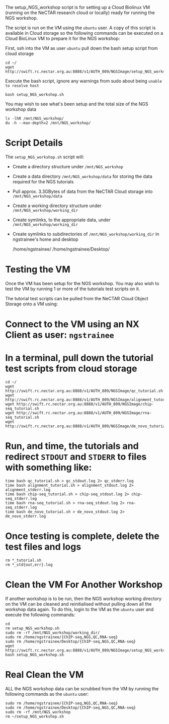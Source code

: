 The setup_NGS_workshop script is for setting up a Cloud Biolinux VM (running on the NeCTAR research cloud or locally)
ready for running the NGS workshop.

The script is run on the VM using the ```ubuntu``` user. A copy of this script is available in Cloud storage
so the following commands can be executed on a Cloud BioLinux VM to prepare it for the NGS workshop:

First, ssh into the VM as user ```ubuntu```
pull down the bash setup script from cloud storage

    cd ~/
    wget http://swift.rc.nectar.org.au:8888/v1/AUTH_809/NGSImage/setup_NGS_workshop.sh

Execute the bash script, ignore any warnings from sudo about being ```unable to resolve host```

    bash setup_NGS_workshop.sh

You may wish to see what's been setup and the total size of the NGS workshop data

    ls -lhR /mnt/NGS_workshop/
    du -h --max-depth=2 /mnt/NGS_workshop/

Script Details
==============
The ```setup_NGS_workshop.sh``` script will:
* Create a directory structure under ```/mnt/NGS_workshop```
* Create a data directory ```/mnt/NGS_workshop/data``` for storing the data required for the NGS tutorials
* Pull approx. 3.3GBytes of data from the NeCTAR Cloud storage into ```/mnt/NGS_workshop/data```
* Create a working directory structure under ```/mnt/NGS_workshop/working_dir```
* Create symlinks, to the appropriate data, under ```/mnt/NGS_workshop/working_dir```
* Create symlinks to subdirectories of ```/mnt/NGS_workshop/working_dir``` in ngstrainee's home and desktop

    /home/ngstrainee/
    /home/ngstrainee/Desktop/

Testing the VM
==============
Once the VM has been setup for the NGS workshop. You may also wish to test the VM by running 1 or more of
the tutorials test scripts on it.

The tutorial test scripts can be pulled from the NeCTAR Cloud Object Storage onto a VM using:

# Connect to the VM using an NX Client as user: ```ngstrainee```
# In a terminal, pull down the tutorial test scripts from cloud storage

    cd ~/
    wget http://swift.rc.nectar.org.au:8888/v1/AUTH_809/NGSImage/qc_tutorial.sh
    wget http://swift.rc.nectar.org.au:8888/v1/AUTH_809/NGSImage/alignment_tutorial.sh 
    wget http://swift.rc.nectar.org.au:8888/v1/AUTH_809/NGSImage/chip-seq_tutorial.sh
    wget http://swift.rc.nectar.org.au:8888/v1/AUTH_809/NGSImage/rna-seq_tutorial.sh
    wget http://swift.rc.nectar.org.au:8888/v1/AUTH_809/NGSImage/de_novo_tutorial.sh

# Run, and time, the tutorials and redirect ```STDOUT``` and ```STDERR``` to files with something like:

    time bash qc_tutorial.sh > qc_stdout.log 2> qc_stderr.log
    time bash alignment_tutorial.sh > alignment_stdout.log 2> alignment_stderr.log
    time bash chip-seq_tutorial.sh > chip-seq_stdout.log 2> chip-seq_stderr.log
    time bash rna-seq_tutorial.sh > rna-seq_stdout.log 2> rna-seq_stderr.log
    time bash de_novo_tutorial.sh > de_novo_stdout.log 2> de_novo_stderr.log

# Once testing is complete, delete the test files and logs

    rm *_tutorial.sh
    rm *_std{out,err}.log



Clean the VM For Another Workshop
=================================
If another workshop is to be run, then the NGS workshop working directory on the VM can be cleaned and
reinitialised without pulling down all the workshop data again. To do this, login to the VM as the ```ubuntu``` user
and execute the following commands:

    cd
    rm setup_NGS_workshop.sh
    sudo rm -rf /mnt/NGS_workshop/working_dir/
    sudo rm /home/ngstrainee/{ChIP-seq,NGS,QC,RNA-seq}
    sudo rm /home/ngstrainee/Desktop/{ChIP-seq,NGS,QC,RNA-seq}
    wget http://swift.rc.nectar.org.au:8888/v1/AUTH_809/NGSImage/setup_NGS_workshop.sh
    bash setup_NGS_workshop.sh



Real Clean the VM
=================
ALL the NGS workshop data can be scrubbed from the VM by running the following commands as the ```ubuntu``` user:

    sudo rm /home/ngstrainee/{ChIP-seq,NGS,QC,RNA-seq}
    sudo rm /home/ngstrainee/Desktop/{ChIP-seq,NGS,QC,RNA-seq}
    sudo rm -rf /mnt/NGS_workshop
    rm ~/setup_NGS_workshop.sh
    
